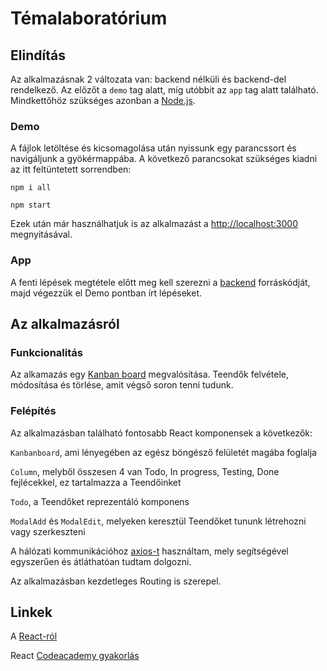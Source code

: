 # Témalaboratórium

## Elindítás

Az alkalmazásnak 2 változata van: backend nélküli és backend-del rendelkező. Az előzőt a `demo` tag alatt, míg utóbbit az `app` tag alatt található. 
Mindkettőhöz szükséges azonban a [Node.js](https://nodejs.org/en/). 

### Demo

A fájlok letöltése és kicsomagolása után nyissunk egy parancssort és navigáljunk a gyökérmappába. 
A következő parancsokat szükséges kiadni az itt feltüntetett sorrendben:

`npm i all` 

`npm start`

Ezek után már használhatjuk is az alkalmazást a [http://localhost:3000](http://localhost:3000) megnyitásával.

### App

A fenti lépések megtétele előtt meg kell szerezni a [backend](https://github.com/nudleee/rest-api) forráskódját, majd
végezzük el Demo pontban írt lépéseket.

## Az alkalmazásról 

### Funkcionalitás
Az alkamazás egy [Kanban board](https://en.wikipedia.org/wiki/Kanban_board) megvalósítása. 
Teendők felvétele, módosítása és törlése, amit végső soron tenni tudunk.

### Felépítés

Az alkalmazásban található fontosabb React komponensek a következők:

  `Kanbanboard`, ami lényegében az egész böngésző felületét magába foglalja

  `Column`, melyből összesen 4 van Todo, In progress, Testing, Done fejlécekkel, ez tartalmazza a Teendőinket

  `Todo`, a Teendőket reprezentáló komponens

  `ModalAdd` és `ModalEdit`, melyeken keresztül Teendőket tununk létrehozni vagy szerkeszteni

A hálózati kommunikációhoz [axios-t](https://github.com/axios/axios) használtam, mely segítségével egyszerűen és átláthatóan
tudtam dolgozni. 

Az alkalmazásban kezdetleges Routing is szerepel.

## Linkek
A [React-ról](https://hu.reactjs.org/docs/getting-started.html)

React [Codeacademy gyakorlás](https://www.codecademy.com/learn/react-101)
